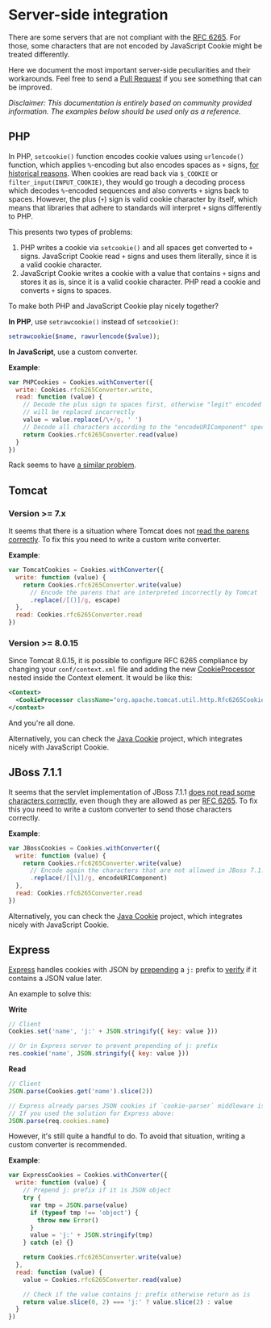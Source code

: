 # Server-side integration

There are some servers that are not compliant with the [RFC 6265](http://tools.ietf.org/html/rfc6265). For those, some characters that are not encoded by JavaScript Cookie might be treated differently.

Here we document the most important server-side peculiarities and their workarounds. Feel free to send a [Pull Request](https://github.com/js-cookie/js-cookie/blob/master/CONTRIBUTING.md#pull-requests) if you see something that can be improved.

_Disclaimer: This documentation is entirely based on community provided information. The examples below should be used only as a reference._

## PHP

In PHP, `setcookie()` function encodes cookie values using `urlencode()` function, which applies `%`-encoding but also encodes spaces as `+` signs, [for historical reasons](http://php.net/manual/en/function.urlencode.php#function.urlencode). When cookies are read back via `$_COOKIE` or `filter_input(INPUT_COOKIE)`, they would go trough a decoding process which decodes `%`-encoded sequences and also converts `+` signs back to spaces. However, the plus (`+`) sign is valid cookie character by itself, which means that libraries that adhere to standards will interpret `+` signs differently to PHP.

This presents two types of problems:

1. PHP writes a cookie via `setcookie()` and all spaces get converted to `+` signs. JavaScript Cookie read `+` signs and uses them literally, since it is a valid cookie character.
2. JavaScript Cookie writes a cookie with a value that contains `+` signs and stores it as is, since it is a valid cookie character. PHP read a cookie and converts `+` signs to spaces.

To make both PHP and JavaScript Cookie play nicely together?

**In PHP**, use `setrawcookie()` instead of `setcookie()`:

```php
setrawcookie($name, rawurlencode($value));
```

**In JavaScript**, use a custom converter.

**Example**:

```javascript
var PHPCookies = Cookies.withConverter({
  write: Cookies.rfc6265Converter.write,
  read: function (value) {
    // Decode the plus sign to spaces first, otherwise "legit" encoded pluses
    // will be replaced incorrectly
    value = value.replace(/\+/g, ' ')
    // Decode all characters according to the "encodeURIComponent" spec
    return Cookies.rfc6265Converter.read(value)
  }
})
```

Rack seems to have [a similar problem](https://github.com/js-cookie/js-cookie/issues/70#issuecomment-132503017).

## Tomcat

### Version >= 7.x

It seems that there is a situation where Tomcat does not [read the parens correctly](https://github.com/js-cookie/js-cookie/issues/92#issue-107743407). To fix this you need to write a custom write converter.

**Example**:

```javascript
var TomcatCookies = Cookies.withConverter({
  write: function (value) {
    return Cookies.rfc6265Converter.write(value)
      // Encode the parens that are interpreted incorrectly by Tomcat
      .replace(/[()]/g, escape)
  },
  read: Cookies.rfc6265Converter.read
})
```

### Version >= 8.0.15

Since Tomcat 8.0.15, it is possible to configure RFC 6265 compliance by changing your `conf/context.xml` file and adding the new [CookieProcessor](https://tomcat.apache.org/tomcat-8.0-doc/config/cookie-processor.html) nested inside the Context element. It would be like this:

```xml
<Context>
  <CookieProcessor className="org.apache.tomcat.util.http.Rfc6265CookieProcessor"/>
</context>
```

And you're all done.

Alternatively, you can check the [Java Cookie](https://github.com/js-cookie/java-cookie) project, which integrates nicely with JavaScript Cookie.

## JBoss 7.1.1

It seems that the servlet implementation of JBoss 7.1.1 [does not read some characters correctly](https://github.com/js-cookie/js-cookie/issues/70#issuecomment-148944674), even though they are allowed as per [RFC 6265](https://tools.ietf.org/html/rfc6265#section-4.1.1). To fix this you need to write a custom converter to send those characters correctly.

**Example**:

```javascript
var JBossCookies = Cookies.withConverter({
  write: function (value) {
    return Cookies.rfc6265Converter.write(value)
      // Encode again the characters that are not allowed in JBoss 7.1.1, like "[" and "]":
      .replace(/[[\]]/g, encodeURIComponent)
  },
  read: Cookies.rfc6265Converter.read
})
```

Alternatively, you can check the [Java Cookie](https://github.com/js-cookie/java-cookie) project, which integrates nicely with JavaScript Cookie.

## Express

[Express](https://github.com/expressjs/express) handles cookies with JSON by [prepending](https://github.com/expressjs/express/blob/master/lib/response.js#L827) a `j:` prefix to [verify](https://github.com/expressjs/cookie-parser/blob/master/index.js#L83) if it contains a JSON value later.

An example to solve this:

**Write**

```js
// Client
Cookies.set('name', 'j:' + JSON.stringify({ key: value }))

// Or in Express server to prevent prepending of j: prefix
res.cookie('name', JSON.stringify({ key: value }))
```

**Read**

```js
// Client
JSON.parse(Cookies.get('name').slice(2))

// Express already parses JSON cookies if `cookie-parser` middleware is installed.
// If you used the solution for Express above:
JSON.parse(req.cookies.name)
```

However, it's still quite a handful to do. To avoid that situation, writing a custom converter is recommended.

**Example**:

```js
var ExpressCookies = Cookies.withConverter({
  write: function (value) {
    // Prepend j: prefix if it is JSON object
    try {
      var tmp = JSON.parse(value)
      if (typeof tmp !== 'object') {
        throw new Error()
      }
      value = 'j:' + JSON.stringify(tmp)
    } catch (e) {}

    return Cookies.rfc6265Converter.write(value)
  },
  read: function (value) {
    value = Cookies.rfc6265Converter.read(value)

    // Check if the value contains j: prefix otherwise return as is
    return value.slice(0, 2) === 'j:' ? value.slice(2) : value
  }
})
```
